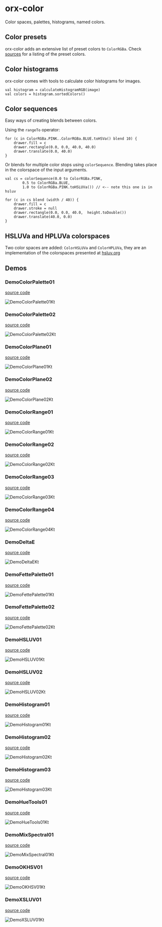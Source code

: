 # orx-color

Color spaces, palettes, histograms, named colors.

## Color presets

orx-color adds an extensive list of preset colors to `ColorRGBa`. Check [sources](src/main/kotlin/presets/Colors.kt) for a listing of the preset colors.

## Color histograms

orx-color comes with tools to calculate color histograms for images. 

```
val histogram = calculateHistogramRGB(image)
val colors = histogram.sortedColors()
```

## Color sequences

Easy ways of creating blends between colors.

Using the `rangeTo` operator:
```
for (c in ColorRGBa.PINK..ColorRGBa.BLUE.toHSVa() blend 10) {
    drawer.fill = c
    drawer.rectangle(0.0, 0.0, 40.0, 40.0)
    drawer.translate(0.0, 40.0)
}
```

Or blends for multiple color stops using `colorSequence`. Blending takes place in the colorspace of the input arguments.
```
val cs = colorSequence(0.0 to ColorRGBa.PINK,
        0.5 to ColorRGBa.BLUE,
        1.0 to ColorRGBa.PINK.toHSLUVa()) // <-- note this one is in hsluv

for (c in cs blend (width / 40)) {
    drawer.fill = c
    drawer.stroke = null
    drawer.rectangle(0.0, 0.0, 40.0,  height.toDouble())
    drawer.translate(40.0, 0.0)
}
```



## HSLUVa and HPLUVa colorspaces

Two color spaces are added: `ColorHSLUVa` and `ColorHPLUVa`, they are an implementation of the colorspaces presented at [hsluv.org](http://www.hsluv.org)
<!-- __demos__ -->
## Demos
### DemoColorPalette01
[source code](src/jvmDemo/kotlin/DemoColorPalette01.kt)

![DemoColorPalette01Kt](https://raw.githubusercontent.com/openrndr/orx/media/orx-color/images/DemoColorPalette01Kt.png)

### DemoColorPalette02
[source code](src/jvmDemo/kotlin/DemoColorPalette02.kt)

![DemoColorPalette02Kt](https://raw.githubusercontent.com/openrndr/orx/media/orx-color/images/DemoColorPalette02Kt.png)

### DemoColorPlane01
[source code](src/jvmDemo/kotlin/DemoColorPlane01.kt)

![DemoColorPlane01Kt](https://raw.githubusercontent.com/openrndr/orx/media/orx-color/images/DemoColorPlane01Kt.png)

### DemoColorPlane02
[source code](src/jvmDemo/kotlin/DemoColorPlane02.kt)

![DemoColorPlane02Kt](https://raw.githubusercontent.com/openrndr/orx/media/orx-color/images/DemoColorPlane02Kt.png)

### DemoColorRange01
[source code](src/jvmDemo/kotlin/DemoColorRange01.kt)

![DemoColorRange01Kt](https://raw.githubusercontent.com/openrndr/orx/media/orx-color/images/DemoColorRange01Kt.png)

### DemoColorRange02
[source code](src/jvmDemo/kotlin/DemoColorRange02.kt)

![DemoColorRange02Kt](https://raw.githubusercontent.com/openrndr/orx/media/orx-color/images/DemoColorRange02Kt.png)

### DemoColorRange03
[source code](src/jvmDemo/kotlin/DemoColorRange03.kt)

![DemoColorRange03Kt](https://raw.githubusercontent.com/openrndr/orx/media/orx-color/images/DemoColorRange03Kt.png)

### DemoColorRange04
[source code](src/jvmDemo/kotlin/DemoColorRange04.kt)

![DemoColorRange04Kt](https://raw.githubusercontent.com/openrndr/orx/media/orx-color/images/DemoColorRange04Kt.png)

### DemoDeltaE
[source code](src/jvmDemo/kotlin/DemoDeltaE.kt)

![DemoDeltaEKt](https://raw.githubusercontent.com/openrndr/orx/media/orx-color/images/DemoDeltaEKt.png)

### DemoFettePalette01
[source code](src/jvmDemo/kotlin/DemoFettePalette01.kt)

![DemoFettePalette01Kt](https://raw.githubusercontent.com/openrndr/orx/media/orx-color/images/DemoFettePalette01Kt.png)

### DemoFettePalette02
[source code](src/jvmDemo/kotlin/DemoFettePalette02.kt)

![DemoFettePalette02Kt](https://raw.githubusercontent.com/openrndr/orx/media/orx-color/images/DemoFettePalette02Kt.png)

### DemoHSLUV01
[source code](src/jvmDemo/kotlin/DemoHSLUV01.kt)

![DemoHSLUV01Kt](https://raw.githubusercontent.com/openrndr/orx/media/orx-color/images/DemoHSLUV01Kt.png)

### DemoHSLUV02
[source code](src/jvmDemo/kotlin/DemoHSLUV02.kt)

![DemoHSLUV02Kt](https://raw.githubusercontent.com/openrndr/orx/media/orx-color/images/DemoHSLUV02Kt.png)

### DemoHistogram01
[source code](src/jvmDemo/kotlin/DemoHistogram01.kt)

![DemoHistogram01Kt](https://raw.githubusercontent.com/openrndr/orx/media/orx-color/images/DemoHistogram01Kt.png)

### DemoHistogram02
[source code](src/jvmDemo/kotlin/DemoHistogram02.kt)

![DemoHistogram02Kt](https://raw.githubusercontent.com/openrndr/orx/media/orx-color/images/DemoHistogram02Kt.png)

### DemoHistogram03
[source code](src/jvmDemo/kotlin/DemoHistogram03.kt)

![DemoHistogram03Kt](https://raw.githubusercontent.com/openrndr/orx/media/orx-color/images/DemoHistogram03Kt.png)

### DemoHueTools01
[source code](src/jvmDemo/kotlin/DemoHueTools01.kt)

![DemoHueTools01Kt](https://raw.githubusercontent.com/openrndr/orx/media/orx-color/images/DemoHueTools01Kt.png)

### DemoMixSpectral01
[source code](src/jvmDemo/kotlin/DemoMixSpectral01.kt)

![DemoMixSpectral01Kt](https://raw.githubusercontent.com/openrndr/orx/media/orx-color/images/DemoMixSpectral01Kt.png)

### DemoOKHSV01
[source code](src/jvmDemo/kotlin/DemoOKHSV01.kt)

![DemoOKHSV01Kt](https://raw.githubusercontent.com/openrndr/orx/media/orx-color/images/DemoOKHSV01Kt.png)

### DemoXSLUV01
[source code](src/jvmDemo/kotlin/DemoXSLUV01.kt)

![DemoXSLUV01Kt](https://raw.githubusercontent.com/openrndr/orx/media/orx-color/images/DemoXSLUV01Kt.png)
